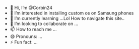 - 👋 Hi, I’m @Corbin24
- 👀 I’m interested in installing custom os on Samsung phones 
- 🌱 I’m currently learning ...Lol How to navigate this site..
- 💞️ I’m looking to collaborate on ...
- 📫 How to reach me ...
- 😄 Pronouns: ...
- ⚡ Fun fact: ...

<!---
Corbin24/Corbin24 is a ✨ special ✨ repository because its `README.md` (this file) appears on your GitHub profile.
You can click the Preview link to take a look at your changes.
--->
